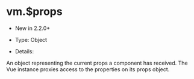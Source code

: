 # vm.$props

* New in 2.2.0+

* Type: Object

* Details:

An object representing the current props a component has received. The Vue instance proxies access to the properties on its props object.
